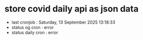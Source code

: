 # store covid daily api as json data

- last cronjob : Saturday, 13 September 2025 13:18:33
- status og cron : error
- status daily cron : error
      
      